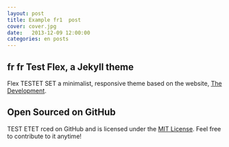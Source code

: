 ```yaml
---
layout: post
title: Example fr1  post
cover: cover.jpg
date:   2013-12-09 12:00:00
categories: en posts
---
```


## fr fr Test Flex, a Jekyll theme

Flex TESTET SET a minimalist, responsive theme based on the website, [The Development](http://thedevelopment.co).

## Open Sourced on GitHub

TEST ETET rced on GitHub and is licensed under the [MIT License](http://opensource.org/licenses/MIT). Feel free to contribute to it anytime!
